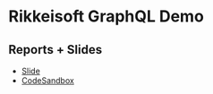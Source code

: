 # Rikkeisoft GraphQL Demo

## Reports + Slides
- [Slide](https://docs.google.com/presentation/d/1nEQJ1DxAoaSURRfmnJasaxYd5QEUSK7YD_sfugTiRko/edit#slide=id.gc6f75fceb_0_0)
- [CodeSandbox](https://codesandbox.io/s/rikkeisoft-graphql-demo-35ty7)